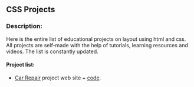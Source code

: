 ## CSS Projects
### Description:
Here is the entire list of educational projects on layout using html and css. All projects are self-made with the help of tutorials, learning resources and videos. 
The list is constantly updated.
#### Project list:
- [Car Repair](https://maximozaitsev.github.io/CSS/Project_1_Car/) project web site + [code](https://github.com/maximozaitsev/CSS/tree/main/Project_1_Car). 
